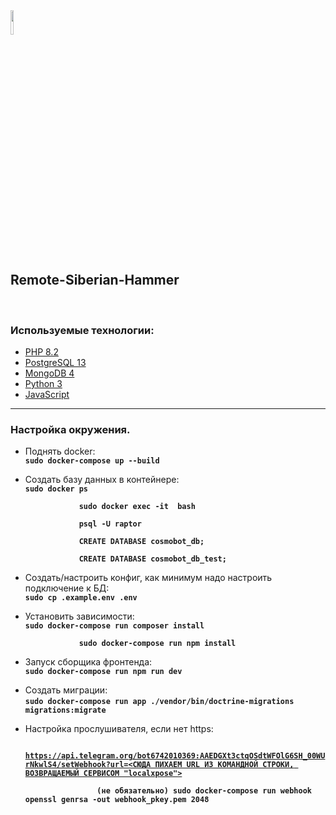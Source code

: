 <img src="https://avatars.githubusercontent.com/u/153977186?s=400&u=7268ad55ed694cec25c1467486710abb82bc9ad8&v=4" style="width: 10%">
<h2>Remote-Siberian-Hammer</h2>
<br>
<h3>Используемые технологии:</h3>
<ul>
    <li>
        <a href="#">PHP 8.2</a>
    </li>
    <li>
        <a href="#">PostgreSQL 13</a>
    </li>
    <li>
        <a href="#">MongoDB 4</a>
    </li>
    <li>
        <a href="#">Python 3</a>
    </li>
    <li>
        <a href="#">JavaScript</a>
    </li>
</ul>
<hr>
<h3>Настройка окружения.</h3>
<ul>
    <li>
        <p>
            <span>Поднять docker:</span><br>
            <code><b>sudo docker-compose up --build</b></code>
        </p>
    </li>
    <li>
        <p>
            <span>Создать базу данных в контейнере:</span><br>
            <code><b>sudo docker ps</b><br>
            <b>sudo docker exec -it <ID> bash</b><br>
            <b>psql -U raptor</b><br>
            <b>CREATE DATABASE cosmobot_db;</b><br>
            <b>CREATE DATABASE cosmobot_db_test;</b></code>
        </p>    
    </li>
    <li>
        <p>
            <span>Создать/настроить конфиг, как минимум надо настроить подключение к БД:</span><br>
            <code><b>sudo cp .example.env .env</b></code>
        </p>
    </li>
    <li>
        <p>
            <span>Установить зависимости:</span><br>
            <code><b>sudo docker-compose run composer install</b><br>
            <b>sudo docker-compose run npm install</b></code>
        </p>
    </li>
    <li>
        <p>
            <span>Запуск сборщика фронтенда:</span><br>
            <code><b>sudo docker-compose run npm run dev</b></code>
        </p>
    </li>
    <li>
        <span>Создать миграции:</span><br>
        <code><b>sudo docker-compose run app ./vendor/bin/doctrine-migrations migrations:migrate</b></code>
    </li>
    <li>
        <p>
            <span>Настройка прослушивателя, если нет https:</span><br>
            <code>
                <b><a href="#">https://api.telegram.org/bot6742010369:AAEDGXt3ctqOSdtWFOlG6SH_00WUrNkwlS4/setWebhook?url=<СЮДА ПИХАЕМ URL ИЗ КОМАНДНОЙ СТРОКИ, ВОЗВРАЩАЕМЫЙ СЕРВИСОМ "localxpose"></a></b><br>
                <b>(не обязательно) sudo docker-compose run webhook openssl genrsa -out webhook_pkey.pem 2048</b>
            </code>
        </p>
    </li>
</ul>
